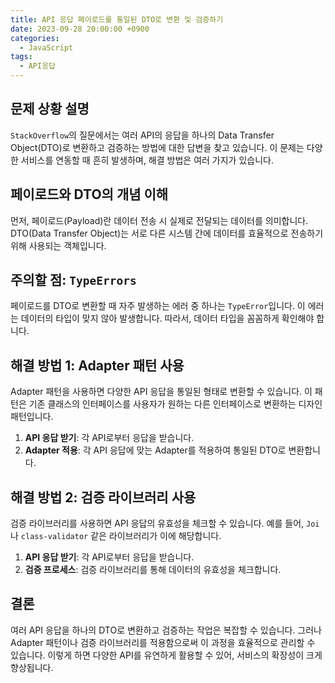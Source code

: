 ```yaml
---
title: API 응답 페이로드를 통일된 DTO로 변환 및 검증하기
date: 2023-09-28 20:00:00 +0900
categories:
  - JavaScript
tags:
  - API응답
---
```


## 문제 상황 설명

`StackOverflow`의 질문에서는 여러 API의 응답을 하나의 Data Transfer Object(DTO)로 변환하고 검증하는 방법에 대한 답변을 찾고 있습니다. 이 문제는 다양한 서비스를 연동할 때 흔히 발생하며, 해결 방법은 여러 가지가 있습니다.

## 페이로드와 DTO의 개념 이해

먼저, 페이로드(Payload)란 데이터 전송 시 실제로 전달되는 데이터를 의미합니다. DTO(Data Transfer Object)는 서로 다른 시스템 간에 데이터를 효율적으로 전송하기 위해 사용되는 객체입니다.

## 주의할 점: `TypeErrors`

페이로드를 DTO로 변환할 때 자주 발생하는 에러 중 하나는 `TypeError`입니다. 이 에러는 데이터의 타입이 맞지 않아 발생합니다. 따라서, 데이터 타입을 꼼꼼하게 확인해야 합니다.

## 해결 방법 1: Adapter 패턴 사용

Adapter 패턴을 사용하면 다양한 API 응답을 통일된 형태로 변환할 수 있습니다. 이 패턴은 기존 클래스의 인터페이스를 사용자가 원하는 다른 인터페이스로 변환하는 디자인 패턴입니다.

1. **API 응답 받기**: 각 API로부터 응답을 받습니다.
2. **Adapter 적용**: 각 API 응답에 맞는 Adapter를 적용하여 통일된 DTO로 변환합니다.

## 해결 방법 2: 검증 라이브러리 사용

검증 라이브러리를 사용하면 API 응답의 유효성을 체크할 수 있습니다. 예를 들어, `Joi`나 `class-validator` 같은 라이브러리가 이에 해당합니다.

1. **API 응답 받기**: 각 API로부터 응답을 받습니다.
2. **검증 프로세스**: 검증 라이브러리를 통해 데이터의 유효성을 체크합니다.

## 결론

여러 API 응답을 하나의 DTO로 변환하고 검증하는 작업은 복잡할 수 있습니다. 그러나 Adapter 패턴이나 검증 라이브러리를 적용함으로써 이 과정을 효율적으로 관리할 수 있습니다. 이렇게 하면 다양한 API를 유연하게 활용할 수 있어, 서비스의 확장성이 크게 향상됩니다.